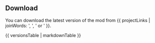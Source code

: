 ## Download

You can download the latest version of the mod from {{ projectLinks | joinWords: ', ', ' or ' }}.

{{ versionsTable | markdownTable }}

